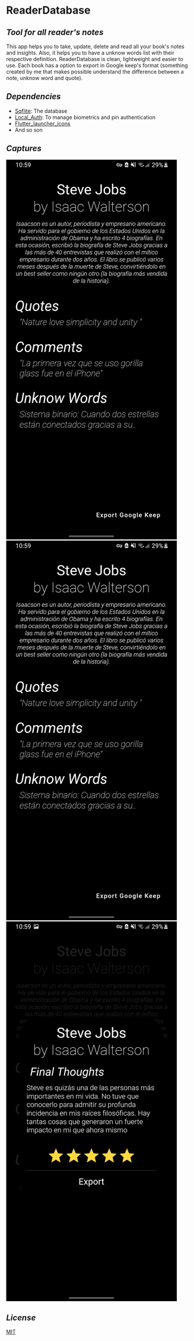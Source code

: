 # ReaderDatabase
## _Tool for all reader's notes_

This app helps you to take, update, delete and read all your book's notes and
insights. Also, it helps you to have a unknow words list with their respective
definition. ReaderDatabase is clean, lightweight and easier to use.
Each book has a option to export in Google keep's format (something created by me that 
makes possible understand the difference between a note, unknow word and quote).

## _Dependencies_
- [Sqflite]: The database
- [Local_Auth]: To manage biometrics and pin authentication
- [Flutter_launcher_icons]
- And so son

## _Captures_
![Home view](./assets/photos/Book_Menu.png)
![Book menu](./assets/photos/Book_Menu.png)
![Book export](./assets/photos/Book_Export.png)

## _License_
[MIT]

[//]: #
    [MIT]: <./LICENSE>
    [Sqflite]: <https://pub.dev/packages/sqflite>
    [Local_Auth]: <https://pub.dev/packages/local_auth>
    [Flutter_launcher_icons]: <https://pub.dev/packages/flutter_launcher_icons>